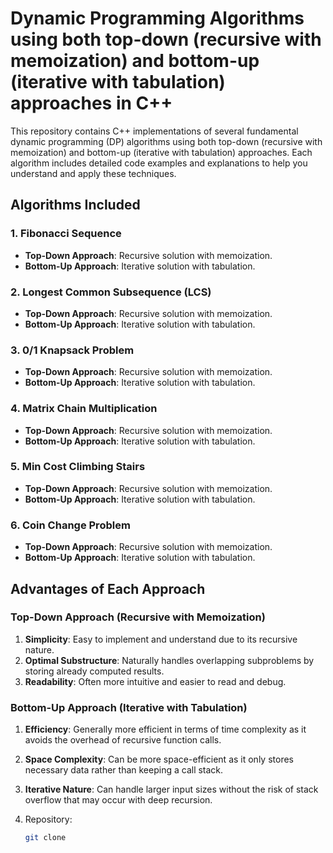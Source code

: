 
# Dynamic Programming Algorithms using both top-down (recursive with memoization) and bottom-up (iterative with tabulation) approaches in C++

This repository contains C++ implementations of several fundamental dynamic programming (DP) algorithms using both top-down (recursive with memoization) and bottom-up (iterative with tabulation) approaches. Each algorithm includes detailed code examples and explanations to help you understand and apply these techniques.

## Algorithms Included

### 1. Fibonacci Sequence
- **Top-Down Approach**: Recursive solution with memoization.
- **Bottom-Up Approach**: Iterative solution with tabulation.

### 2. Longest Common Subsequence (LCS)
- **Top-Down Approach**: Recursive solution with memoization.
- **Bottom-Up Approach**: Iterative solution with tabulation.

### 3. 0/1 Knapsack Problem
- **Top-Down Approach**: Recursive solution with memoization.
- **Bottom-Up Approach**: Iterative solution with tabulation.

### 4. Matrix Chain Multiplication
- **Top-Down Approach**: Recursive solution with memoization.
- **Bottom-Up Approach**: Iterative solution with tabulation.

### 5. Min Cost Climbing Stairs
- **Top-Down Approach**: Recursive solution with memoization.
- **Bottom-Up Approach**: Iterative solution with tabulation.

### 6. Coin Change Problem
- **Top-Down Approach**: Recursive solution with memoization.
- **Bottom-Up Approach**: Iterative solution with tabulation.

## Advantages of Each Approach

### Top-Down Approach (Recursive with Memoization)
1. **Simplicity**: Easy to implement and understand due to its recursive nature.
2. **Optimal Substructure**: Naturally handles overlapping subproblems by storing already computed results.
3. **Readability**: Often more intuitive and easier to read and debug.

### Bottom-Up Approach (Iterative with Tabulation)
1. **Efficiency**: Generally more efficient in terms of time complexity as it avoids the overhead of recursive function calls.
2. **Space Complexity**: Can be more space-efficient as it only stores necessary data rather than keeping a call stack.
3. **Iterative Nature**: Can handle larger input sizes without the risk of stack overflow that may occur with deep recursion.

1. Repository:
   ```sh
   git clone 
